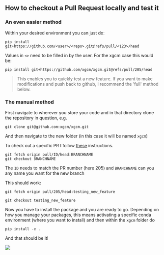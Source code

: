 ## How to checkout a Pull Request locally and test it

### An even easier method
Within your desired environment you can just do:
```
pip install git+https://github.com/<user>/<repo>.git@refs/pull/<123>/head
```
Values in `<>` need to be filled in by the user. For the xgcm case this would be:
```
pip install git+https://github.com/xgcm/xgcm.git@refs/pull/205/head
```
> This enables you to quickly test a new feature. If you want to make modifications and push back to github, I recommend the 'full' method below.

### The manual method

First navigate to wherever you store your code and in that directory clone the repository in question, e.g.
```
git clone git@github.com:xgcm/xgcm.git
```
And then navigate to the new folder (in this case it will be named `xgcm`)

To check out a specific PR I follow [these](https://docs.github.com/en/enterprise/2.15/user/articles/checking-out-pull-requests-locally) instructions. 

```
git fetch origin pull/ID/head:BRANCHNAME
git checkout BRANCHNAME
```
The `ID` needs to match the PR number (here 205) and `BRANCHNAME` can you any name you want for the new branch

This should work:
```
git fetch origin pull/205/head:testing_new_feature

git checkout testing_new_feature
```

Now you have to install the package and you are ready to go. Depending on how you manage your packages, this means activating a specific conda environment (where you want to install) and then within the `xgcm` folder do 
```
pip install -e .
```

And that should be it!

![](https://media.giphy.com/media/CjmvTCZf2U3p09Cn0h/giphy.gif)


